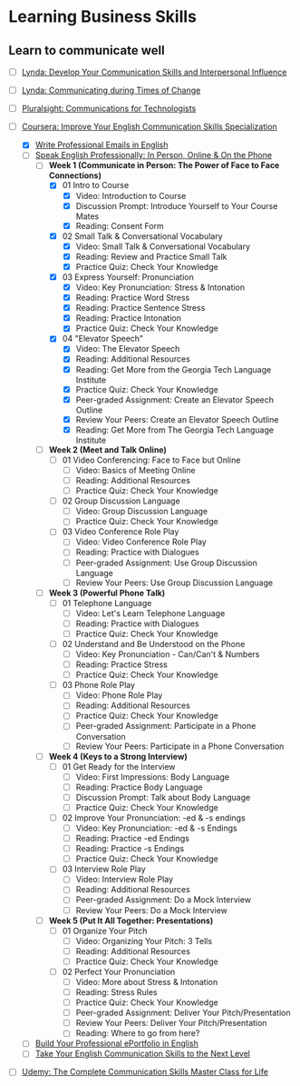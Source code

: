 # Learning Business Skills

## Learn to communicate well

- [ ] [Lynda: Develop Your Communication Skills and Interpersonal Influence](https://www.lynda.com/learning-paths/Business/develop-your-communication-skills-and-interpersonal-influence)
- [ ] [Lynda: Communicating during Times of Change](https://www.lynda.com/learning-paths/Business/communicating-during-times-of-change)
- [ ] [Pluralsight: Communications for Technologists](https://www.pluralsight.com/paths/communications-for-technologists-skill)
- [ ] [Coursera: Improve Your English Communication Skills Specialization](https://www.coursera.org/specializations/improve-english)
  - [x] [Write Professional Emails in English](https://www.coursera.org/learn/professional-emails-english)
  - [ ] [Speak English Professionally: In Person, Online & On the Phone](https://www.coursera.org/learn/speak-english-professionally)
    - [ ] **Week 1 (Communicate in Person: The Power of Face to Face Connections)**
      - [x] 01 Intro to Course
        - [x] Video: Introduction to Course
        - [x] Discussion Prompt: Introduce Yourself to Your Course Mates
        - [x] Reading: Consent Form
      - [x] 02 Small Talk & Conversational Vocabulary
        - [x] Video: Small Talk & Conversational Vocabulary
        - [x] Reading: Review and Practice Small Talk
        - [x] Practice Quiz: Check Your Knowledge
      - [x] 03 Express Yourself: Pronunciation 
        - [x] Video: Key Pronunciation: Stress & Intonation
        - [x] Reading: Practice Word Stress
        - [x] Reading: Practice Sentence Stress
        - [x] Reading: Practice Intonation
        - [x] Practice Quiz: Check Your Knowledge
      - [x] 04 "Elevator Speech"
        - [x] Video: The Elevator Speech
        - [x] Reading: Additional Resources
        - [x] Reading: Get More from the Georgia Tech Language Institute
        - [x] Practice Quiz: Check Your Knowledge
        - [x] Peer-graded Assignment: Create an Elevator Speech Outline
        - [x] Review Your Peers: Create an Elevator Speech Outline
        - [x] Reading: Get More from The Georgia Tech Language Institute
    - [ ] **Week 2 (Meet and Talk Online)**
      - [ ] 01 Video Conferencing: Face to Face but Online
        - [ ] Video: Basics of Meeting Online
        - [ ] Reading: Additional Resources
        - [ ] Practice Quiz: Check Your Knowledge
      - [ ] 02 Group Discussion Language
        - [ ] Video: Group Discussion Language
        - [ ] Practice Quiz: Check Your Knowledge
      - [ ] 03 Video Conference Role Play
        - [ ] Video: Video Conference Role Play
        - [ ] Reading: Practice with Dialogues
        - [ ] Peer-graded Assignment: Use Group Discussion Language
        - [ ] Review Your Peers: Use Group Discussion Language
    - [ ] **Week 3 (Powerful Phone Talk)**
      - [ ] 01 Telephone Language
        - [ ] Video: Let's Learn Telephone Language
        - [ ] Reading: Practice with Dialogues
        - [ ] Practice Quiz: Check Your Knowledge
      - [ ] 02 Understand and Be Understood on the Phone
        - [ ] Video: Key Pronunciation - Can/Can't & Numbers
        - [ ] Reading: Practice Stress
        - [ ] Practice Quiz: Check Your Knowledge
      - [ ] 03 Phone Role Play
        - [ ] Video: Phone Role Play
        - [ ] Reading: Additional Resources
        - [ ] Practice Quiz: Check Your Knowledge
        - [ ] Peer-graded Assignment: Participate in a Phone Conversation
        - [ ] Review Your Peers: Participate in a Phone Conversation
    - [ ] **Week 4 (Keys to a Strong Interview)**
      - [ ] 01 Get Ready for the Interview
        - [ ] Video: First Impressions: Body Language
        - [ ] Reading: Practice Body Language
        - [ ] Discussion Prompt: Talk about Body Language
        - [ ] Practice Quiz: Check Your Knowledge
      - [ ] 02 Improve Your Pronunciation: -ed & -s endings
        - [ ] Video: Key Pronunciation: -ed & -s Endings
        - [ ] Reading: Practice -ed Endings
        - [ ] Reading: Practice -s Endings
        - [ ] Practice Quiz: Check Your Knowledge
      - [ ] 03 Interview Role Play
        - [ ] Video: Interview Role Play
        - [ ] Reading: Additional Resources
        - [ ] Peer-graded Assignment: Do a Mock Interview
        - [ ] Review Your Peers: Do a Mock Interview
    - [ ] **Week 5 (Put It All Together: Presentations)**
      - [ ] 01 Organize Your Pitch
        - [ ] Video: Organizing Your Pitch: 3 Tells
        - [ ] Reading: Additional Resources
        - [ ] Practice Quiz: Check Your Knowledge
      - [ ] 02 Perfect Your Pronunciation
        - [ ] Video: More about Stress & Intonation
        - [ ] Reading: Stress Rules
        - [ ] Practice Quiz: Check Your Knowledge
        - [ ] Peer-graded Assignment: Deliver Your Pitch/Presentation
        - [ ] Review Your Peers: Deliver Your Pitch/Presentation
        - [ ] Reading: Where to go from here?
  - [ ] [Build Your Professional ePortfolio in English](https://www.coursera.org/learn/eportfolio-english)
  - [ ] [Take Your English Communication Skills to the Next Level](https://www.coursera.org/learn/english-communication-capstone)
- [ ] [Udemy: The Complete Communication Skills Master Class for Life](https://www.udemy.com/course/the-complete-communication-skills-master-class-for-life/)

